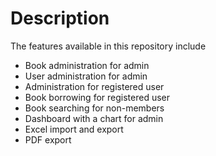 # Description

The features available in this repository include

- Book administration for admin
- User administration for admin
- Administration for registered user
- Book borrowing for registered user
- Book searching for non-members
- Dashboard with a chart for admin
- Excel import and export
- PDF export
